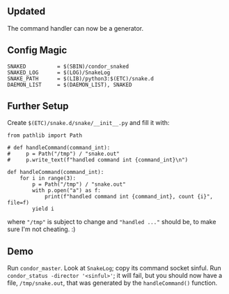 Updated
-------

The command handler can now be a generator.

Config Magic
------------

    SNAKED          = $(SBIN)/condor_snaked
    SNAKED_LOG      = $(LOG)/SnakeLog
    SNAKE_PATH      = $(LIB)/python3:$(ETC)/snake.d
    DAEMON_LIST     = $(DAEMON_LIST), SNAKED

Further Setup
-------------

Create ``$(ETC)/snake.d/snake/__init__.py`` and fill it with:

    from pathlib import Path

    # def handleCommand(command_int):
    #     p = Path("/tmp") / "snake.out"
    #     p.write_text(f"handled command int {command_int}\n")

    def handleCommand(command_int):
        for i in range(3):
            p = Path("/tmp") / "snake.out"
            with p.open("a") as f:
                print(f"handled command int {command_int}, count {i}", file=f)
            yield i

where ``"/tmp"`` is subject to change and ``"handled ..."`` should be,
to make sure I'm not cheating. :)

Demo
----

Run ``condor_master``.  Look at ``SnakeLog``; copy its command socket
sinful.  Run ``condor_status -director '<sinful>'``; it will fail, but
you should now have a file, ``/tmp/snake.out``, that was generated by the
``handleCommand()`` function.
